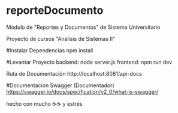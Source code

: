 # reporteDocumento
Módulo de "Reportes y Documentos" de Sistema Universitario

Proyecto de cursos "Análisis de Sistemas II"

#Instalar Dependencias
npm install

#Levantar Proyecto
backend: node server.js
frontend: npm run dev

Ruta de Documentación
http://localhost:8081/api-docs

#Documentación Swagger (Documentador) 
https://swagger.io/docs/specification/v2_0/what-is-swagger/


hecho con mucho ☕☕ y estrés
